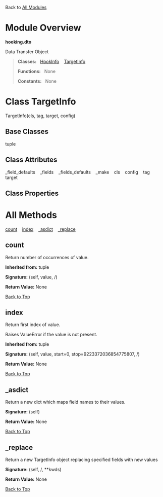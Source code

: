 Back to [All Modules](https://github.com/pyrustic/hooking/blob/master/docs/modules/README.md#readme)

# Module Overview

**hooking.dto**
 
Data Transfer Object

> **Classes:** &nbsp; [HookInfo](https://github.com/pyrustic/hooking/blob/master/docs/modules/content/hooking.dto/content/classes/HookInfo.md#class-hookinfo) &nbsp;&nbsp; [TargetInfo](https://github.com/pyrustic/hooking/blob/master/docs/modules/content/hooking.dto/content/classes/TargetInfo.md#class-targetinfo)
>
> **Functions:** &nbsp; None
>
> **Constants:** &nbsp; None

# Class TargetInfo
TargetInfo(cls, tag, target, config)

## Base Classes
tuple

## Class Attributes
\_field\_defaults &nbsp;&nbsp; \_fields &nbsp;&nbsp; \_fields\_defaults &nbsp;&nbsp; \_make &nbsp;&nbsp; cls &nbsp;&nbsp; config &nbsp;&nbsp; tag &nbsp;&nbsp; target

## Class Properties


# All Methods
[count](#count) &nbsp;&nbsp; [index](#index) &nbsp;&nbsp; [\_asdict](#_asdict) &nbsp;&nbsp; [\_replace](#_replace)

## count
Return number of occurrences of value.

**Inherited from:** tuple

**Signature:** (self, value, /)





**Return Value:** None

[Back to Top](#module-overview)


## index
Return first index of value.

Raises ValueError if the value is not present.

**Inherited from:** tuple

**Signature:** (self, value, start=0, stop=9223372036854775807, /)





**Return Value:** None

[Back to Top](#module-overview)


## \_asdict
Return a new dict which maps field names to their values.



**Signature:** (self)





**Return Value:** None

[Back to Top](#module-overview)


## \_replace
Return a new TargetInfo object replacing specified fields with new values



**Signature:** (self, /, \*\*kwds)





**Return Value:** None

[Back to Top](#module-overview)



